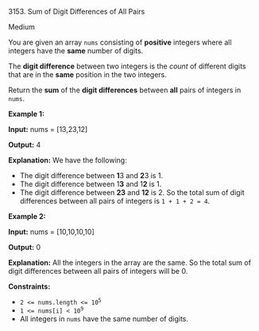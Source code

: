 3153\. Sum of Digit Differences of All Pairs

Medium

You are given an array `nums` consisting of **positive** integers where all integers have the **same** number of digits.

The **digit difference** between two integers is the _count_ of different digits that are in the **same** position in the two integers.

Return the **sum** of the **digit differences** between **all** pairs of integers in `nums`.

**Example 1:**

**Input:** nums = [13,23,12]

**Output:** 4

**Explanation:** 
 We have the following: 
 - The digit difference between **1**3 and **2**3 is 1. 
 - The digit difference between 1**3** and 1**2** is 1. 
 - The digit difference between **23** and **12** is 2. 
 So the total sum of digit differences between all pairs of integers is `1 + 1 + 2 = 4`.

**Example 2:**

**Input:** nums = [10,10,10,10]

**Output:** 0

**Explanation:** 
 All the integers in the array are the same. So the total sum of digit differences between all pairs of integers will be 0.

**Constraints:**

*   <code>2 <= nums.length <= 10<sup>5</sup></code>
*   <code>1 <= nums[i] < 10<sup>9</sup></code>
*   All integers in `nums` have the same number of digits.